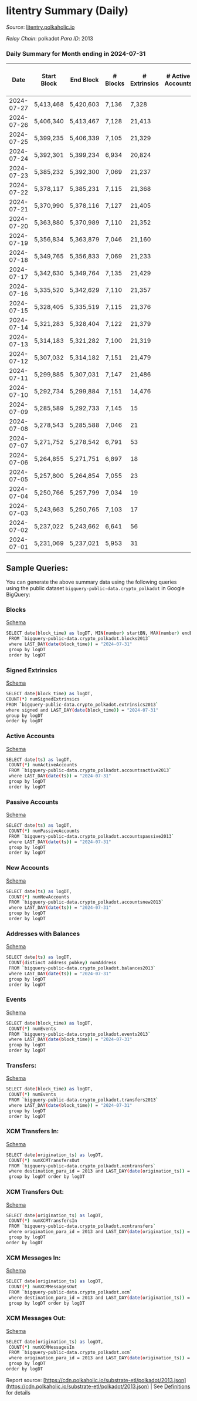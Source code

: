 # litentry Summary (Daily)

_Source_: [litentry.polkaholic.io](https://litentry.polkaholic.io)

*Relay Chain*: polkadot
*Para ID*: 2013



### Daily Summary for Month ending in 2024-07-31


| Date    | Start Block | End Block | # Blocks | # Extrinsics | # Active Accounts | # Passive Accounts | # New Accounts | # Addresses | # Events  | # Transfers ($USD) | # XCM Transfers In ($USD) | # XCM Transfers Out ($USD) | # XCM In | # XCM Out | Issues |
|---------|-------------|-----------|----------|--------------|-------------------|--------------------|----------------|-------------|-----------|--------------------|---------------------------|----------------------------|----------|-----------|--------|
| 2024-07-27 | 5,413,468 | 5,420,603 | 7,136 | 7,328 |  |  |  |  | 59,621 |   |   |   |  |  |  |
| 2024-07-26 | 5,406,340 | 5,413,467 | 7,128 | 21,413 |  |  |  | 4,753 | 130,014 |   |   |   |  |  |  |
| 2024-07-25 | 5,399,235 | 5,406,339 | 7,105 | 21,329 |  |  |  | 4,753 | 129,519 |   |   |   |  |  |  |
| 2024-07-24 | 5,392,301 | 5,399,234 | 6,934 | 20,824 |  |  |  | 4,753 | 126,656 | 1  |   |   |  |  |  |
| 2024-07-23 | 5,385,232 | 5,392,300 | 7,069 | 21,237 |  |  |  | 4,753 | 129,013 | 1  |   |   |  |  |  |
| 2024-07-22 | 5,378,117 | 5,385,231 | 7,115 | 21,368 |  |  |  | 4,753 | 129,785 |   |   |   |  |  |  |
| 2024-07-21 | 5,370,990 | 5,378,116 | 7,127 | 21,405 |  |  |  | 4,753 | 127,807 |   |   |   |  |  |  |
| 2024-07-20 | 5,363,880 | 5,370,989 | 7,110 | 21,352 |  |  |  | 4,753 | 129,683 |   |   |   |  |  |  |
| 2024-07-19 | 5,356,834 | 5,363,879 | 7,046 | 21,160 |  |  |  | 4,753 | 128,591 |   |   |   |  |  |  |
| 2024-07-18 | 5,349,765 | 5,356,833 | 7,069 | 21,233 |  |  |  | 4,752 | 128,957 |   |   |   |  |  |  |
| 2024-07-17 | 5,342,630 | 5,349,764 | 7,135 | 21,429 |  |  |  | 4,752 | 130,113 |   |   |   |  |  |  |
| 2024-07-16 | 5,335,520 | 5,342,629 | 7,110 | 21,357 |  |  |  | 4,752 | 129,703 |   |   |   |  |  |  |
| 2024-07-15 | 5,328,405 | 5,335,519 | 7,115 | 21,376 |  |  |  | 4,752 | 129,819 | 4  |   |   |  |  |  |
| 2024-07-14 | 5,321,283 | 5,328,404 | 7,122 | 21,379 |  |  |  | 4,751 | 129,803 |   |   |   |  |  |  |
| 2024-07-13 | 5,314,183 | 5,321,282 | 7,100 | 21,319 |  |  |  | 4,751 | 129,463 | 1  |   |   |  |  |  |
| 2024-07-12 | 5,307,032 | 5,314,182 | 7,151 | 21,479 |  |  |  | 4,750 | 130,403 | 4  |   |   |  |  |  |
| 2024-07-11 | 5,299,885 | 5,307,031 | 7,147 | 21,486 |  |  |  | 4,750 | 130,304 |   |   |   |  |  |  |
| 2024-07-10 | 5,292,734 | 5,299,884 | 7,151 | 14,476 |  |  |  | 4,750 | 95,324 | 3  |   |   |  |  |  |
| 2024-07-09 | 5,285,589 | 5,292,733 | 7,145 | 15 |  |  |  |  | 23,043 | 1  |   |   |  |  |  |
| 2024-07-08 | 5,278,543 | 5,285,588 | 7,046 | 21 |  |  |  |  | 22,876 |   |   |   |  |  |  |
| 2024-07-07 | 5,271,752 | 5,278,542 | 6,791 | 53 |  |  |  |  | 22,614 | 3  |   |   |  |  |  |
| 2024-07-06 | 5,264,855 | 5,271,751 | 6,897 | 18 |  |  |  |  | 20,379 |   |   |   |  |  |  |
| 2024-07-05 | 5,257,800 | 5,264,854 | 7,055 | 23 |  |  |  |  | 22,886 |   |   |   |  |  |  |
| 2024-07-04 | 5,250,766 | 5,257,799 | 7,034 | 19 |  |  |  |  | 22,814 | 2  |   |   |  |  |  |
| 2024-07-03 | 5,243,663 | 5,250,765 | 7,103 | 17 |  |  |  |  | 22,934 |   |   |   |  |  |  |
| 2024-07-02 | 5,237,022 | 5,243,662 | 6,641 | 56 |  |  |  |  | 21,641 | 12  |   |   |  |  |  |
| 2024-07-01 | 5,231,069 | 5,237,021 | 5,953 | 31 |  |  |  |  | 18,601 |   |   |   |  |  |  |

## Sample Queries:
You can generate the above summary data using the following queries using the public dataset `bigquery-public-data.crypto_polkadot` in Google BigQuery:


### Blocks 

[Schema](https://github.com/colorfulnotion/substrate-etl/blob/main/schema/blocks.json)

```bash
SELECT date(block_time) as logDT, MIN(number) startBN, MAX(number) endBN, COUNT(*) numBlocks 
 FROM `bigquery-public-data.crypto_polkadot.blocks2013`  
 where LAST_DAY(date(block_time)) = "2024-07-31" 
 group by logDT 
 order by logDT
```

### Signed Extrinsics 

[Schema](https://github.com/colorfulnotion/substrate-etl/blob/main/schema/extrinsics.json)

```bash
SELECT date(block_time) as logDT, 
COUNT(*) numSignedExtrinsics 
FROM `bigquery-public-data.crypto_polkadot.extrinsics2013`  
where signed and LAST_DAY(date(block_time)) = "2024-07-31" 
group by logDT 
order by logDT
```

### Active Accounts 

[Schema](https://github.com/colorfulnotion/substrate-etl/blob/main/schema/accountsactive.json)

```bash
SELECT date(ts) as logDT, 
 COUNT(*) numActiveAccounts 
 FROM `bigquery-public-data.crypto_polkadot.accountsactive2013` 
 where LAST_DAY(date(ts)) = "2024-07-31" 
 group by logDT 
 order by logDT
```

### Passive Accounts 

[Schema](https://github.com/colorfulnotion/substrate-etl/blob/main/schema/accountspassive.json)

```bash
SELECT date(ts) as logDT, 
 COUNT(*) numPassiveAccounts 
 FROM `bigquery-public-data.crypto_polkadot.accountspassive2013` 
 where LAST_DAY(date(ts)) = "2024-07-31" 
 group by logDT 
 order by logDT
```

### New Accounts 

[Schema](https://github.com/colorfulnotion/substrate-etl/blob/main/schema/accountsnew.json)

```bash
SELECT date(ts) as logDT, 
 COUNT(*) numNewAccounts 
 FROM `bigquery-public-data.crypto_polkadot.accountsnew2013` 
 where LAST_DAY(date(ts)) = "2024-07-31" 
 group by logDT
 order by logDT
```

### Addresses with Balances 

[Schema](https://github.com/colorfulnotion/substrate-etl/blob/main/schema/balances.json)

```bash
SELECT date(ts) as logDT,
 COUNT(distinct address_pubkey) numAddress 
 FROM `bigquery-public-data.crypto_polkadot.balances2013` 
 where LAST_DAY(date(ts)) = "2024-07-31" 
 group by logDT 
 order by logDT
```

### Events 

[Schema](https://github.com/colorfulnotion/substrate-etl/blob/main/schema/events.json)

```bash
SELECT date(block_time) as logDT, 
 COUNT(*) numEvents 
 FROM `bigquery-public-data.crypto_polkadot.events2013` 
 where LAST_DAY(date(block_time)) = "2024-07-31" 
 group by logDT 
 order by logDT
```

### Transfers:

[Schema](https://github.com/colorfulnotion/substrate-etl/blob/main/schema/transfers.json)

```bash
SELECT date(block_time) as logDT, 
 COUNT(*) numEvents 
 FROM `bigquery-public-data.crypto_polkadot.transfers2013` 
 where LAST_DAY(date(block_time)) = "2024-07-31" 
 group by logDT 
 order by logDT
```

### XCM Transfers In: 

[Schema](https://github.com/colorfulnotion/substrate-etl/blob/main/schema/xcmtransfers.json)

```bash
SELECT date(origination_ts) as logDT, 
 COUNT(*) numXCMTransfersOut 
 FROM `bigquery-public-data.crypto_polkadot.xcmtransfers` 
 where destination_para_id = 2013 and LAST_DAY(date(origination_ts)) = "2024-07-31" 
 group by logDT order by logDT
```

### XCM Transfers Out: 

[Schema](https://github.com/colorfulnotion/substrate-etl/blob/main/schema/xcmtransfers.json)

```bash
SELECT date(origination_ts) as logDT, 
 COUNT(*) numXCMTransfersIn 
 FROM `bigquery-public-data.crypto_polkadot.xcmtransfers` 
 where origination_para_id = 2013 and LAST_DAY(date(origination_ts)) = "2024-07-31" 
 group by logDT 
order by logDT
```

### XCM Messages In: 

[Schema](https://github.com/colorfulnotion/substrate-etl/blob/main/schema/xcm.json)

```bash
SELECT date(origination_ts) as logDT, 
 COUNT(*) numXCMMessagesOut 
 FROM `bigquery-public-data.crypto_polkadot.xcm` 
 where destination_para_id = 2013 and LAST_DAY(date(origination_ts)) = "2024-07-31" 
 group by logDT order by logDT
```

### XCM Messages Out: 

[Schema](https://github.com/colorfulnotion/substrate-etl/blob/main/schema/xcm.json)

```bash
SELECT date(origination_ts) as logDT, 
 COUNT(*) numXCMMessagesIn 
 FROM `bigquery-public-data.crypto_polkadot.xcm` 
 where origination_para_id = 2013 and LAST_DAY(date(origination_ts)) = "2024-07-31" 
 group by logDT 
order by logDT
```


Report source: [https://cdn.polkaholic.io/substrate-etl/polkadot/2013.json](https://cdn.polkaholic.io/substrate-etl/polkadot/2013.json) | See [Definitions](/DEFINITIONS.md) for details
